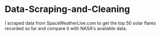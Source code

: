 # Data-Scraping-and-Cleaning
I scraped data from SpaceWeatherLive.com to get the top 50 solar flares recorded so far and compare it with NASA's available data. 
